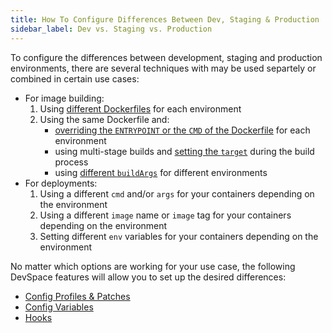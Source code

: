 ```yaml
---
title: How To Configure Differences Between Dev, Staging & Production
sidebar_label: Dev vs. Staging vs. Production
---
```


To configure the differences between development, staging and production environments, there are several techniques with may be used separtely or combined in certain use cases:
- For image building:
    1. Using [different Dockerfiles](../../cli/image-building/configuration/overview-specification#images-dockerfile) for each environment
    2. Using the same Dockerfile and:
       - [overriding the `ENTRYPOINT` or the `CMD` of the Dockerfile](../../cli/image-building/configuration/overview-specification#overriding-entrypoint-amp-cmd) for each environment
       - using multi-stage builds and [setting the `target`](../../cli/image-building/configuration/build-options#target) during the build process
       - using [different `buildArgs`](../../cli/image-building/configuration/build-options#buildargs) for different environments
- For deployments:
    1. Using a different `cmd` and/or `args` for your containers depending on the environment
    2. Using a different `image` name or `image` tag for your containers depending on the environment
    3. Setting different `env` variables for your containers depending on the environment

No matter which options are working for your use case, the following DevSpace features will allow you to set up the desired differences:
- [Config Profiles &amp; Patches](../../cli/configuration/profiles-patches)
- [Config Variables](../../cli/configuration/variables)
- [Hooks](../../cli/configuration/hooks)
